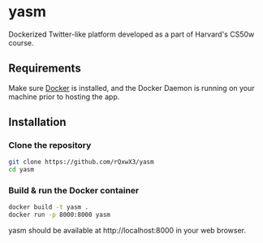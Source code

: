 # yasm 

Dockerized Twitter-like platform developed as a part of Harvard's CS50w course.

## Requirements

Make sure [Docker](https://docs.docker.com/get-docker/) is installed, and the Docker Daemon is running on your machine prior to hosting the app.


## Installation

### Clone the repository

```bash
git clone https://github.com/rQxwX3/yasm
cd yasm
```

### Build & run the Docker container

```bash
docker build -t yasm .
docker run -p 8000:8000 yasm
```

yasm should be available at http://localhost:8000 in your web browser.
